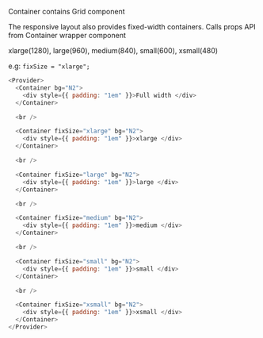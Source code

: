 Container contains Grid component

The responsive layout also provides fixed-width containers. Calls props API from Container wrapper component

xlarge(1280), large(960), medium(840), small(600), xsmall(480)

e.g: `fixSize = "xlarge";`

```js
<Provider>
  <Container bg="N2">
    <div style={{ padding: "1em" }}>Full width </div>
  </Container>

  <br />

  <Container fixSize="xlarge" bg="N2">
    <div style={{ padding: "1em" }}>xlarge </div>
  </Container>

  <br />

  <Container fixSize="large" bg="N2">
    <div style={{ padding: "1em" }}>large </div>
  </Container>

  <br />

  <Container fixSize="medium" bg="N2">
    <div style={{ padding: "1em" }}>medium </div>
  </Container>

  <br />

  <Container fixSize="small" bg="N2">
    <div style={{ padding: "1em" }}>small </div>
  </Container>

  <br />

  <Container fixSize="xsmall" bg="N2">
    <div style={{ padding: "1em" }}>xsmall </div>
  </Container>
</Provider>
```
